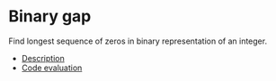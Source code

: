 # Binary gap

Find longest sequence of zeros in binary representation of an integer.

- [Description](https://app.codility.com/programmers/lessons/1-iterations/binary_gap/)
- [Code evaluation](https://app.codility.com/demo/results/trainingG8P4EM-6KT/)